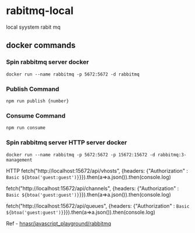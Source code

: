 # rabitmq-local

local syystem rabit mq

## docker commands

### Spin rabbitmq server docker

`docker run --name rabbitmq -p 5672:5672 -d rabbitmq`

### Publish Command

`npm run publish {number}`

### Consume Command

`npm run consume`

### Spin rabbitmq server HTTP server docker

`docker run --name rabbitmq -p 5672:5672 -p 15672:15672 -d rabbitmq:3-management`

HTTP
fetch("http://localhost:15672/api/vhosts”, {headers: {"Authorization" : `Basic ${btoa('guest:guest')}`}}).then(a=>a.json()).then(console.log)

fetch("http://localhost:15672/api/channels", {headers: {"Authorization" : `Basic ${btoa('guest:guest')}`}}).then(a=>a.json()).then(console.log)

fetch("http://localhost:15672/api/queues", {headers: {"Authorization" : `Basic ${btoa('guest:guest')}`}}).then(a=>a.json()).then(console.log)

Ref - [hnasr/javascript_playground/rabbitmq](https://github.com/hnasr/javascript_playground/tree/master/rabbitmq)
